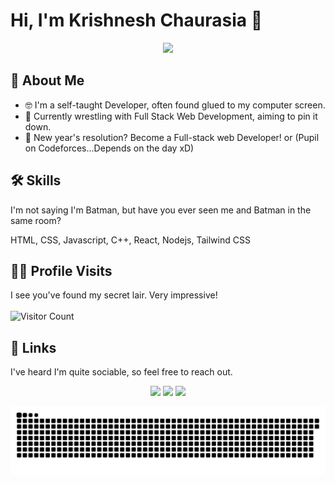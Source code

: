 # Hi, I'm Krishnesh Chaurasia 👋

<p align="center">
<img src="https://media1.giphy.com/media/v1.Y2lkPTc5MGI3NjExb3AxOTFpbDZuY2pmeGQxaTBlcGp3bWNrcWthOWl0ejl2dGJlcGI2ayZlcD12MV9pbnRlcm5hbF9naWZfYnlfaWQmY3Q9Zw/Vbtc9VG51NtzT1Qnv1/giphy.gif" width="300">
</p>

## 🚀 About Me
* 🤓 I'm a self-taught Developer, often found glued to my computer screen.  
* 🔗 Currently wrestling with Full Stack Web Development, aiming to pin it down. 
* 🎯 New year's resolution? Become a Full-stack web Developer! or (Pupil on Codeforces...Depends on the day xD)

## 🛠 Skills
I'm not saying I'm Batman, but have you ever seen me and Batman in the same room?

HTML, CSS, Javascript, C++, React, Nodejs, Tailwind CSS

## 🕵️‍♀️ Profile Visits
I see you've found my secret lair. Very impressive!
</br></br>
![Visitor Count](https://profile-counter.glitch.me/{krishx17}/count.svg)

## 🔗 Links
I've heard I'm quite sociable, so feel free to reach out.
<p align="center">
<a href="https://www.linkedin.com/in/krishnesh-chaurasia/"><img src="https://img.shields.io/badge/linkedin-0A66C2?style=for-the-badge&logo=linkedin&logoColor=white"></a>
<a href="https://twitter.com/_rudy45kc"><img src="https://img.shields.io/badge/twitter-1DA1F2?style=for-the-badge&logo=twitter&logoColor=white"></a>
<a href="https://www.instagram.com/Krishz.45/"><img src="https://img.shields.io/badge/-Instagram-blue?style=for-the-badge&logo=instagram&logoColor=pink"></a>
</p>

 <picture>
  <source media="(prefers-color-scheme: light)" srcset="https://github.com/sauravhathi/sauravhathi/blob/output/github-contribution-grid-snake.svg">
  <source media="(prefers-color-scheme: light)" srcset="https://github.com/sauravhathi/sauravhathi/blob/output/github-contribution-grid-snake-dark.svg">
  <img alt="github-snake" src="https://github.com/sauravhathi/sauravhathi/blob/output/github-contribution-grid-snake-dark.svg">
</picture>

